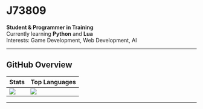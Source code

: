 # J73809

**Student & Programmer in Training**  
Currently learning **Python** and **Lua**  
Interests: Game Development, Web Development, AI  

---

## GitHub Overview

| Stats | Top Languages |
|-------|---------------|
| <img src="https://github-readme-stats.vercel.app/api?username=J73809&show_icons=true&theme=merko" /> | <img src="https://github-readme-stats.vercel.app/api/top-langs/?username=J73809&layout=compact&theme=merko" /> |

---